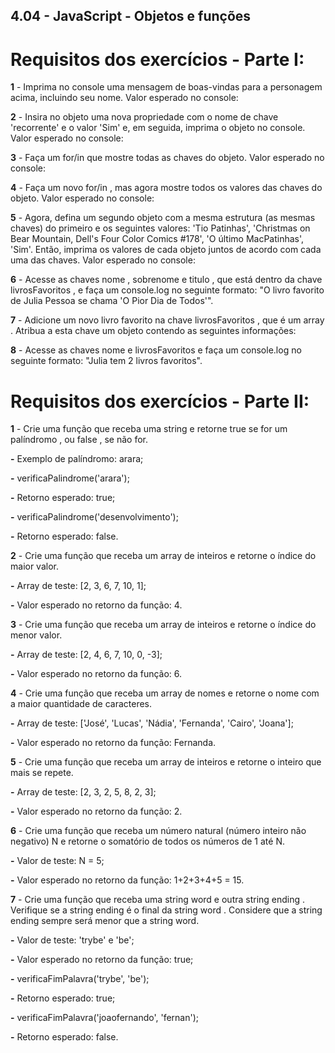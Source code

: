 ## 4.04 - JavaScript - Objetos e funções

# Requisitos dos exercícios - Parte I:

**1** - Imprima no console uma mensagem de boas-vindas para a personagem acima, incluindo seu nome. Valor esperado no console:

**2** - Insira no objeto uma nova propriedade com o nome de chave 'recorrente' e o valor 'Sim' e, em seguida, imprima o objeto no console. Valor esperado no console:

**3** - Faça um for/in que mostre todas as chaves do objeto. Valor esperado no console:

**4** - Faça um novo for/in , mas agora mostre todos os valores das chaves do objeto. Valor esperado no console:

**5** - Agora, defina um segundo objeto com a mesma estrutura (as mesmas chaves) do primeiro e os seguintes valores: 'Tio Patinhas', 'Christmas on Bear Mountain, Dell's Four Color Comics #178', 'O último MacPatinhas', 'Sim'. Então, imprima os valores de cada objeto juntos de acordo com cada uma das chaves. Valor esperado no console:

**6** - Acesse as chaves nome , sobrenome e titulo , que está dentro da chave livrosFavoritos , e faça um console.log no seguinte formato: "O livro favorito de Julia Pessoa se chama 'O Pior Dia de Todos'".

**7** - Adicione um novo livro favorito na chave livrosFavoritos , que é um array . Atribua a esta chave um objeto contendo as seguintes informações:

**8** - Acesse as chaves nome e livrosFavoritos e faça um console.log no seguinte formato: "Julia tem 2 livros favoritos".

# Requisitos dos exercícios - Parte II:

**1** - Crie uma função que receba uma string e retorne true se for um palíndromo , ou false , se não for.

**-** Exemplo de palíndromo: arara;

**-** verificaPalindrome('arara');

**-** Retorno esperado: true;

**-** verificaPalindrome('desenvolvimento');

**-** Retorno esperado: false.

**2** - Crie uma função que receba um array de inteiros e retorne o índice do maior valor.

**-** Array de teste: [2, 3, 6, 7, 10, 1];

**-** Valor esperado no retorno da função: 4.

**3** - Crie uma função que receba um array de inteiros e retorne o índice do menor valor.

**-** Array de teste: [2, 4, 6, 7, 10, 0, -3];

**-** Valor esperado no retorno da função: 6.

**4** - Crie uma função que receba um array de nomes e retorne o nome com a maior quantidade de caracteres.

**-** Array de teste: ['José', 'Lucas', 'Nádia', 'Fernanda', 'Cairo', 'Joana'];

**-** Valor esperado no retorno da função: Fernanda.

**5** - Crie uma função que receba um array de inteiros e retorne o inteiro que mais se repete.

**-** Array de teste: [2, 3, 2, 5, 8, 2, 3];

**-** Valor esperado no retorno da função: 2.

**6** - Crie uma função que receba um número natural (número inteiro não negativo) N e retorne o somatório de todos os números de 1 até N.

**-** Valor de teste: N = 5;

**-** Valor esperado no retorno da função: 1+2+3+4+5 = 15.

**7** - Crie uma função que receba uma string word e outra string ending . Verifique se a string ending é o final da string word . Considere que a string ending sempre será menor que a string word.

**-** Valor de teste: 'trybe' e 'be';

**-** Valor esperado no retorno da função: true;

**-** verificaFimPalavra('trybe', 'be');

**-** Retorno esperado: true;

**-** verificaFimPalavra('joaofernando', 'fernan');

**-** Retorno esperado: false.
